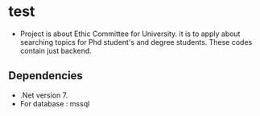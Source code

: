 # test

- Project is about Ethic Committee for University. it is to apply about searching topics for Phd student's and degree students.
These codes contain just backend. 

 
 ## Dependencies 
 - .Net version 7. 
 - For database :  mssql
 
